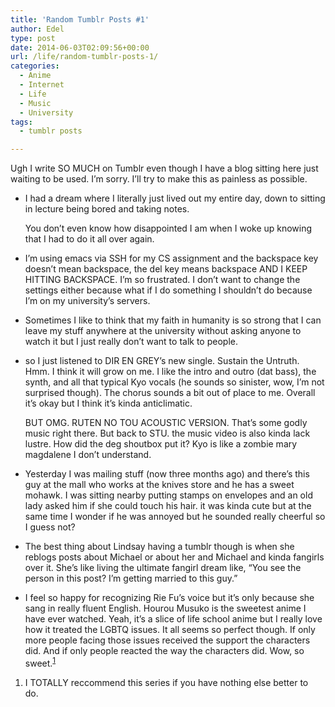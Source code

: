 ```yaml
---
title: 'Random Tumblr Posts #1'
author: Edel
type: post
date: 2014-06-03T02:09:56+00:00
url: /life/random-tumblr-posts-1/
categories:
  - Anime
  - Internet
  - Life
  - Music
  - University
tags:
  - tumblr posts

---
```

Ugh I write SO MUCH on Tumblr even though I have a blog sitting here just waiting to be used. I&#8217;m sorry. I&#8217;ll try to make this as painless as possible.

  * I had a dream where I literally just lived out my entire day, down to sitting in lecture being bored and taking notes.
  
    You don’t even know how disappointed I am when I woke up knowing that I had to do it all over again.
  * I’m using emacs via SSH for my CS assignment and the backspace key doesn’t mean backspace, the del key means backspace AND I KEEP HITTING BACKSPACE. I’m so frustrated. I don’t want to change the settings either because what if I do something I shouldn’t do because I’m on my university&#8217;s servers.
  * Sometimes I like to think that my faith in humanity is so strong that I can leave my stuff anywhere at the university without asking anyone to watch it but I just really don’t want to talk to people.
  * so I just listened to DIR EN GREY’s new single. Sustain the Untruth. Hmm. I think it will grow on me. I like the intro and outro (dat bass), the synth, and all that typical Kyo vocals (he sounds so sinister, wow, I&#8217;m not surprised though). The chorus sounds a bit out of place to me. Overall it’s okay but I think it’s kinda anticlimatic.
  
    BUT OMG. RUTEN NO TOU ACOUSTIC VERSION. That’s some godly music right there. But back to STU. the music video is also kinda lack lustre. How did the deg shoutbox put it? Kyo is like a zombie mary magdalene I don’t understand.
  * Yesterday I was mailing stuff (now three months ago) and there’s this guy at the mall who works at the knives store and he has a sweet mohawk. I was sitting nearby putting stamps on envelopes and an old lady asked him if she could touch his hair. it was kinda cute but at the same time I wonder if he was annoyed but he sounded really cheerful so I guess not?
  * The best thing about Lindsay having a tumblr though is when she reblogs posts about Michael or about her and Michael and kinda fangirls over it. She’s like living the ultimate fangirl dream like, &#8220;You see the person in this post? I’m getting married to this guy.&#8221;
  * I feel so happy for recognizing Rie Fu’s voice but it’s only because she sang in really fluent English. Hourou Musuko is the sweetest anime I have ever watched. Yeah, it’s a slice of life school anime but I really love how it treated the LGBTQ issues. It all seems so perfect though. If only more people facing those issues received the support the characters did. And if only people reacted the way the characters did. Wow, so sweet.<sup class="footnote"><a href="#foot_ajs-fn-id_1-809" id="back_ajs-fn-id_1-809">1</a></sup>

<ol class="footnote">
  <li>
    <a id="foot_ajs-fn-id_1-809"></a>I TOTALLY reccommend this series if you have nothing else better to do.&nbsp;&nbsp;<a class="ajs-back-link" href="#back_ajs-fn-id_1-809"></a>
  </li>
</ol>

<div id="ajs-fn-id_1-809" style="display:none;margin:0;" class="ajs-footnote-popup">
  <div>
    I TOTALLY reccommend this series if you have nothing else better to do.
  </div>
</div>